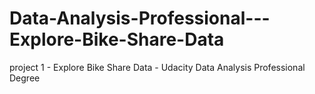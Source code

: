 # Data-Analysis-Professional---Explore-Bike-Share-Data
project 1 - Explore Bike Share Data - Udacity Data Analysis Professional Degree

